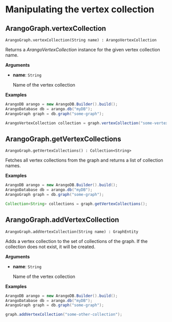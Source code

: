<!-- don't edit here, it's from https://@github.com/arangodb/arangodb-java-driver.git / docs/Drivers/ -->
# Manipulating the vertex collection

## ArangoGraph.vertexCollection

`ArangoGraph.vertexCollection(String name) : ArangoVertexCollection`

Returns a _ArangoVertexCollection_ instance for the given vertex collection name.

**Arguments**

- **name**: `String`

  Name of the vertex collection

**Examples**

```Java
ArangoDB arango = new ArangoDB.Builder().build();
ArangoDatabase db = arango.db("myDB");
ArangoGraph graph = db.graph("some-graph");

ArangoVertexCollection collection = graph.vertexCollection("some-vertex-collection");
```

## ArangoGraph.getVertexCollections

`ArangoGraph.getVertexCollections() : Collection<String>`

Fetches all vertex collections from the graph and returns a list of collection names.

**Examples**

```Java
ArangoDB arango = new ArangoDB.Builder().build();
ArangoDatabase db = arango.db("myDB");
ArangoGraph graph = db.graph("some-graph");

Collection<String> collections = graph.getVertexCollections();
```

## ArangoGraph.addVertexCollection

`ArangoGraph.addVertexCollection(String name) : GraphEntity`

Adds a vertex collection to the set of collections of the graph.
If the collection does not exist, it will be created.

**Arguments**

- **name**: `String`

  Name of the vertex collection

**Examples**

```Java
ArangoDB arango = new ArangoDB.Builder().build();
ArangoDatabase db = arango.db("myDB");
ArangoGraph graph = db.graph("some-graph");

graph.addVertexCollection("some-other-collection");
```
